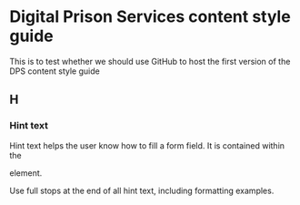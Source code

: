 # Digital Prison Services content style guide
This is to test whether we should use GitHub to host the first version of the DPS content style guide

## H
### Hint text

Hint text helps the user know how to fill a form field. It is contained within the <form> element.

Use full stops at the end of all hint text, including formatting examples.
